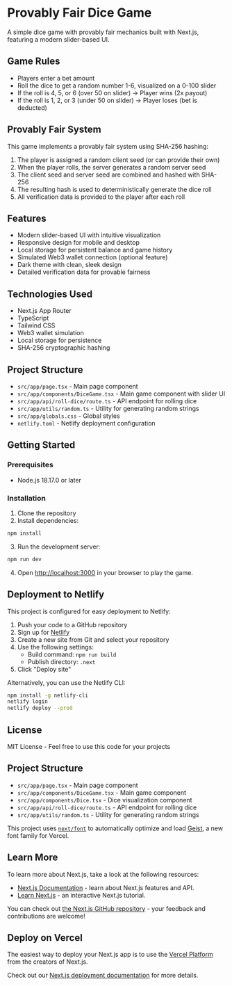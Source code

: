 # Provably Fair Dice Game

A simple dice game with provably fair mechanics built with Next.js, featuring a modern slider-based UI.

## Game Rules

- Players enter a bet amount
- Roll the dice to get a random number 1-6, visualized on a 0-100 slider
- If the roll is 4, 5, or 6 (over 50 on slider) → Player wins (2x payout)
- If the roll is 1, 2, or 3 (under 50 on slider) → Player loses (bet is deducted)

## Provably Fair System

This game implements a provably fair system using SHA-256 hashing:

1. The player is assigned a random client seed (or can provide their own)
2. When the player rolls, the server generates a random server seed
3. The client seed and server seed are combined and hashed with SHA-256
4. The resulting hash is used to deterministically generate the dice roll
5. All verification data is provided to the player after each roll

## Features

- Modern slider-based UI with intuitive visualization
- Responsive design for mobile and desktop
- Local storage for persistent balance and game history
- Simulated Web3 wallet connection (optional feature)
- Dark theme with clean, sleek design
- Detailed verification data for provable fairness

## Technologies Used

- Next.js App Router
- TypeScript
- Tailwind CSS
- Web3 wallet simulation
- Local storage for persistence
- SHA-256 cryptographic hashing

## Project Structure

- `src/app/page.tsx` - Main page component
- `src/app/components/DiceGame.tsx` - Main game component with slider UI
- `src/app/api/roll-dice/route.ts` - API endpoint for rolling dice
- `src/app/utils/random.ts` - Utility for generating random strings
- `src/app/globals.css` - Global styles
- `netlify.toml` - Netlify deployment configuration

## Getting Started

### Prerequisites

- Node.js 18.17.0 or later

### Installation

1. Clone the repository
2. Install dependencies:

```bash
npm install
```

3. Run the development server:

```bash
npm run dev
```

4. Open [http://localhost:3000](http://localhost:3000) in your browser to play the game.

## Deployment to Netlify

This project is configured for easy deployment to Netlify:

1. Push your code to a GitHub repository
2. Sign up for [Netlify](https://www.netlify.com/)
3. Create a new site from Git and select your repository
4. Use the following settings:
   - Build command: `npm run build`
   - Publish directory: `.next`
5. Click "Deploy site"

Alternatively, you can use the Netlify CLI:

```bash
npm install -g netlify-cli
netlify login
netlify deploy --prod
```

## License

MIT License - Feel free to use this code for your projects

## Project Structure

- `src/app/page.tsx` - Main page component
- `src/app/components/DiceGame.tsx` - Main game component
- `src/app/components/Dice.tsx` - Dice visualization component
- `src/app/api/roll-dice/route.ts` - API endpoint for rolling dice
- `src/app/utils/random.ts` - Utility for generating random strings

This project uses [`next/font`](https://nextjs.org/docs/app/building-your-application/optimizing/fonts) to automatically optimize and load [Geist](https://vercel.com/font), a new font family for Vercel.

## Learn More

To learn more about Next.js, take a look at the following resources:

- [Next.js Documentation](https://nextjs.org/docs) - learn about Next.js features and API.
- [Learn Next.js](https://nextjs.org/learn) - an interactive Next.js tutorial.

You can check out [the Next.js GitHub repository](https://github.com/vercel/next.js) - your feedback and contributions are welcome!

## Deploy on Vercel

The easiest way to deploy your Next.js app is to use the [Vercel Platform](https://vercel.com/new?utm_medium=default-template&filter=next.js&utm_source=create-next-app&utm_campaign=create-next-app-readme) from the creators of Next.js.

Check out our [Next.js deployment documentation](https://nextjs.org/docs/app/building-your-application/deploying) for more details.
